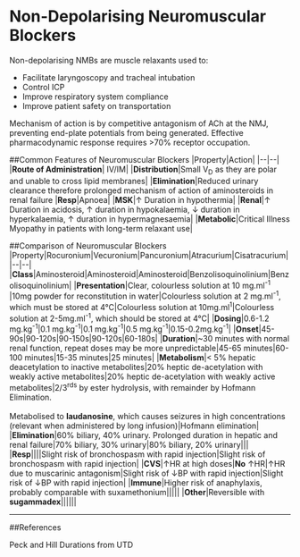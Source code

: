 # Non-Depolarising Neuromuscular Blockers

Non-depolarising NMBs are muscle relaxants used to:
*  Facilitate laryngoscopy and tracheal intubation
*  Control ICP
*  Improve respiratory system compliance
*  Improve patient safety on transportation

Mechanism of action is by competitive antagonism of ACh at the NMJ, preventing end-plate potentials from being generated. Effective pharmacodynamic response requires >70% receptor occupation.

##Common Features of Neuromuscular Blockers
|Property|Action|
|--|--|
|**Route of Administration**| IV/IM|
|**Distribution**|Small V<sub>D</sub> as they are polar and unable to cross lipid membranes|
|**Elimination**|Reduced urinary clearance therefore prolonged mechanism of action of aminosteroids in renal failure
|**Resp**|Apnoea|
|**MSK**|↑ Duration in hypothermia|
|**Renal**|↑ Duration in acidosis, ↑ duration in hypokalaemia, ↓ duration in hyperkalaemia, ↑ duration in hypermagnesaemia|
|**Metabolic**|Critical Illness Myopathy in patients with long-term relaxant use|


##Comparison of Neuromuscular Blockers
|Property|Rocuronium|Vecuronium|Pancuronium|Atracurium|Cisatracurium|
|--|--|
|**Class**|Aminosteroid|Aminosteroid|Aminosteroid|Benzolisoquinolinium|Benzolisoquinolinium|
|**Presentation**|Clear, colourless solution at 10 mg.ml<sup>-1</sup> |10mg powder for reconstitution in water|Colourless solution at 2 mg.ml<sup>-1</sup>, which must be stored at 4°C|Colourless solution at 10mg.ml<sup>1</sup>|Colourless solution at 2-5mg.ml<sup>-1</sup>, which should be stored at 4°C|
|**Dosing**|0.6-1.2 mg.kg<sup>-1</sup>|0.1 mg.kg<sup>-1</sup>|0.1 mg.kg<sup>-1</sup>|0.5 mg.kg<sup>-1</sup>|0.15-0.2mg.kg<sup>-1</sup>|
|**Onset**|45-90s|90-120s|90-150s|90-120s|60-180s|
|**Duration**|~30 minutes with normal renal function, repeat doses may be more unpredictable|45-65 minutes|60-100 minutes|15-35 minutes|25 minutes|
|**Metabolism**|< 5%  hepatic deacetylation to inactive metabolites|20% heptic de-acetylation with weakly active metabolites|20% heptic de-acetylation with weakly active metabolites|2/3<sup>rds</sup> by ester hydrolysis, with remainder by Hofmann Elimination. <br><br>Metabolised to **laudanosine**, which causes seizures in high concentrations (relevant when administered by long infusion)|Hofmann elimination|
|**Elimination**|60% biliary, 40% urinary. Prolonged duration in hepatic and renal failure|70% biliary, 30% urinary|80% biliary, 20% urinary|||
|**Resp**||||Slight risk of bronchospasm with rapid injection|Slight risk of bronchospasm with rapid injection|
|**CVS**|↑HR at high doses|**No** ↑HR|↑HR due to muscarinic antagonism|Slight risk of ↓BP with rapid injection|Slight risk of ↓BP with rapid injection|
|**Immune**|Higher risk of anaphylaxis, probably comparable with suxamethonium|||||
|**Other**|Reversible with **sugammadex**||||||

---
##References

Peck and Hill
Durations from UTD